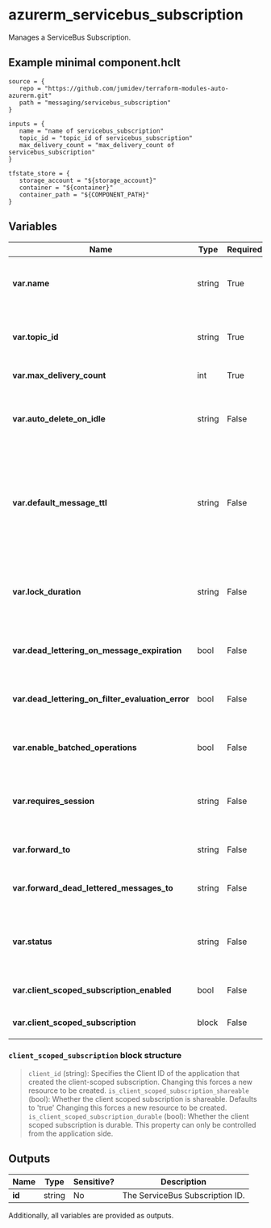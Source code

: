 # azurerm_servicebus_subscription

Manages a ServiceBus Subscription.

## Example minimal component.hclt

```hcl
source = {
   repo = "https://github.com/jumidev/terraform-modules-auto-azurerm.git" 
   path = "messaging/servicebus_subscription" 
}

inputs = {
   name = "name of servicebus_subscription" 
   topic_id = "topic_id of servicebus_subscription" 
   max_delivery_count = "max_delivery_count of servicebus_subscription" 
}

tfstate_store = {
   storage_account = "${storage_account}" 
   container = "${container}" 
   container_path = "${COMPONENT_PATH}" 
}

```

## Variables

| Name | Type | Required? |  Default  |  possible values |  Description |
| ---- | ---- | --------- |  ----------- | ----------- | ----------- |
| **var.name** | string | True | -  |  -  |  Specifies the name of the ServiceBus Subscription resource. Changing this forces a new resource to be created. | 
| **var.topic_id** | string | True | -  |  -  |  The ID of the ServiceBus Topic to create this Subscription in. Changing this forces a new resource to be created. | 
| **var.max_delivery_count** | int | True | -  |  -  |  The maximum number of deliveries. | 
| **var.auto_delete_on_idle** | string | False | -  |  -  |  The idle interval after which the topic is automatically deleted as an [ISO 8601 duration](https://en.wikipedia.org/wiki/ISO_8601#Durations). The minimum duration is `5` minutes or `PT5M`. | 
| **var.default_message_ttl** | string | False | -  |  -  |  The Default message timespan to live as an [ISO 8601 duration](https://en.wikipedia.org/wiki/ISO_8601#Durations). This is the duration after which the message expires, starting from when the message is sent to Service Bus. This is the default value used when TimeToLive is not set on a message itself. | 
| **var.lock_duration** | string | False | -  |  -  |  The lock duration for the subscription as an [ISO 8601 duration](https://en.wikipedia.org/wiki/ISO_8601#Durations). The default value is `1` minute or `P0DT0H1M0S` . The maximum value is `5` minutes or `P0DT0H5M0S` . | 
| **var.dead_lettering_on_message_expiration** | bool | False | -  |  -  |  Boolean flag which controls whether the Subscription has dead letter support when a message expires. | 
| **var.dead_lettering_on_filter_evaluation_error** | bool | False | `True`  |  -  |  Boolean flag which controls whether the Subscription has dead letter support on filter evaluation exceptions. Defaults to `true`. | 
| **var.enable_batched_operations** | bool | False | -  |  -  |  Boolean flag which controls whether the Subscription supports batched operations. | 
| **var.requires_session** | string | False | -  |  -  |  Boolean flag which controls whether this Subscription supports the concept of a session. Changing this forces a new resource to be created. | 
| **var.forward_to** | string | False | -  |  -  |  The name of a Queue or Topic to automatically forward messages to. | 
| **var.forward_dead_lettered_messages_to** | string | False | -  |  -  |  The name of a Queue or Topic to automatically forward Dead Letter messages to. | 
| **var.status** | string | False | `Active`  |  `Active`, `ReceiveDisabled`, `Disabled`  |  The status of the Subscription. Possible values are `Active`,`ReceiveDisabled`, or `Disabled`. Defaults to `Active`. | 
| **var.client_scoped_subscription_enabled** | bool | False | `False`  |  -  |  whether the subscription is scoped to a client id. Defaults to `false`. | 
| **var.client_scoped_subscription** | block | False | -  |  -  |  A `client_scoped_subscription` block. | 

### `client_scoped_subscription` block structure

> `client_id` (string): Specifies the Client ID of the application that created the client-scoped subscription. Changing this forces a new resource to be created.
> `is_client_scoped_subscription_shareable` (bool): Whether the client scoped subscription is shareable. Defaults to 'true' Changing this forces a new resource to be created.
> `is_client_scoped_subscription_durable` (bool): Whether the client scoped subscription is durable. This property can only be controlled from the application side.



## Outputs

| Name | Type | Sensitive? | Description |
| ---- | ---- | --------- | --------- |
| **id** | string | No  | The ServiceBus Subscription ID. | 

Additionally, all variables are provided as outputs.
